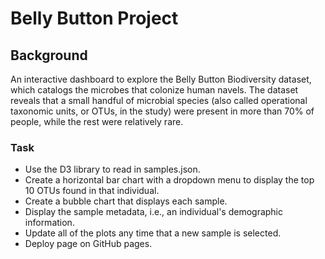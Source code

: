 # Belly Button Project

## Background
An interactive dashboard to explore the Belly Button Biodiversity dataset, which catalogs the microbes that colonize human navels.
The dataset reveals that a small handful of microbial species (also called operational taxonomic units, or OTUs, in the study) were present in more than 70% of people, while the rest were relatively rare.

### Task
* Use the D3 library to read in samples.json.
* Create a horizontal bar chart with a dropdown menu to display the top 10 OTUs found in that individual.
* Create a bubble chart that displays each sample.
* Display the sample metadata, i.e., an individual's demographic information.
* Update all of the plots any time that a new sample is selected.
* Deploy page on GitHub pages.



